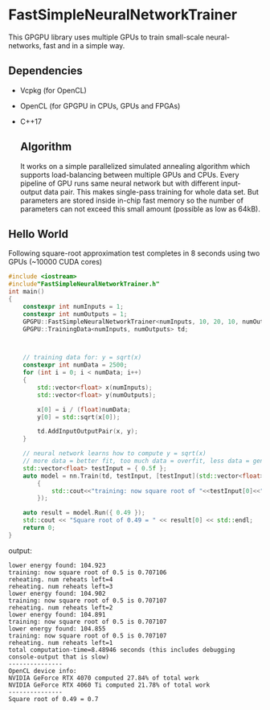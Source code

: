 # FastSimpleNeuralNetworkTrainer

This GPGPU library uses multiple GPUs to train small-scale neural-networks, fast and in a simple way.

## Dependencies

- Vcpkg (for OpenCL)
- OpenCL (for GPGPU in CPUs, GPUs and FPGAs)
- C++17

  ## Algorithm

  It works on a simple parallelized simulated annealing algorithm which supports load-balancing between multiple GPUs and CPUs. Every pipeline of GPU runs same neural network but with different input-output data pair. This makes single-pass training for whole data set. But parameters are stored inside in-chip fast memory so the number of parameters can not exceed this small amount (possible as low as 64kB).

## Hello World

Following square-root approximation test completes in 8 seconds using two GPUs (~10000 CUDA cores)

```C++
#include <iostream>
#include"FastSimpleNeuralNetworkTrainer.h"
int main()
{
    constexpr int numInputs = 1;
    constexpr int numOutputs = 1;
    GPGPU::FastSimpleNeuralNetworkTrainer<numInputs, 10, 20, 10, numOutputs> nn;
    GPGPU::TrainingData<numInputs, numOutputs> td;



    // training data for: y = sqrt(x)
    constexpr int numData = 2500;
    for (int i = 0; i < numData; i++)
    {
        std::vector<float> x(numInputs);
        std::vector<float> y(numOutputs);

        x[0] = i / (float)numData;
        y[0] = std::sqrt(x[0]);

        td.AddInputOutputPair(x, y);
    }

    // neural network learns how to compute y = sqrt(x)
    // more data = better fit, too much data = overfit, less data = generalization, too few data = not learning good
    std::vector<float> testInput = { 0.5f };
    auto model = nn.Train(td, testInput, [testInput](std::vector<float> testOutput) 
        {
            std::cout<<"training: now square root of "<<testInput[0]<<" is " << testOutput[0] << std::endl;
        });

    auto result = model.Run({ 0.49 });
    std::cout << "Square root of 0.49 = " << result[0] << std::endl;
    return 0;
}

```

output:

```
lower energy found: 104.923
training: now square root of 0.5 is 0.707106
reheating. num reheats left=4
reheating. num reheats left=3
lower energy found: 104.902
training: now square root of 0.5 is 0.707107
reheating. num reheats left=2
lower energy found: 104.891
training: now square root of 0.5 is 0.707107
lower energy found: 104.855
training: now square root of 0.5 is 0.707107
reheating. num reheats left=1
total computation-time=8.48946 seconds (this includes debugging console-output that is slow)
---------------
OpenCL device info:
NVIDIA GeForce RTX 4070 computed 27.84% of total work
NVIDIA GeForce RTX 4060 Ti computed 21.78% of total work
---------------
Square root of 0.49 = 0.7
```
